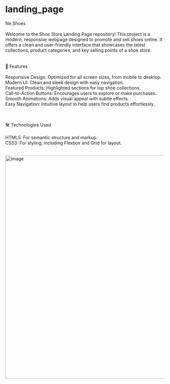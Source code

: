 # landing_page


Ne.Shoes <br> <br>
Welcome to the Shoe Store Landing Page repository! This project is a modern, responsive webpage designed to promote and sell shoes online. It offers a clean and user-friendly  interface that showcases the latest collections, product categories, and key selling points of a shoe store.
<br><br> <br>
🚀 Features <br><br>
Responsive Design: Optimized for all screen sizes, from mobile to desktop. <br>
Modern UI: Clean and sleek design with easy navigation. <br>
Featured Products: Highlighted sections for top shoe collections. <br>
Call-to-Action Buttons: Encourages users to explore or make purchases. <br>
Smooth Animations: Adds visual appeal with subtle effects. <br>
Easy Navigation: Intuitive layout to help users find products effortlessly. <br>
<br><br>

🛠️ Technologies Used  <br><br>
HTML5: For semantic structure and markup. <br>
CSS3: For styling, including Flexbox and Grid for layout. <br>

<br>
<img width="706" alt="image" src="https://github.com/user-attachments/assets/6694721b-6da4-42cc-9cbf-c87cee558ef8">
